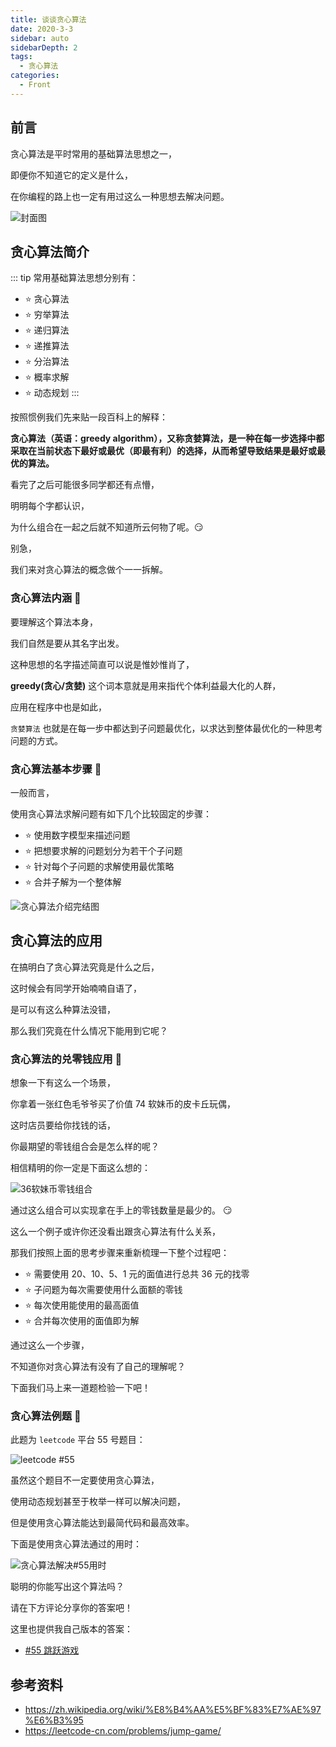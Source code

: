 ```yaml
---
title: 谈谈贪心算法
date: 2020-3-3
sidebar: auto
sidebarDepth: 2
tags: 
  - 贪心算法
categories:
  - Front
---
```


## 前言

贪心算法是平时常用的基础算法思想之一，

即便你不知道它的定义是什么，

在你编程的路上也一定有用过这么一种思想去解决问题。

<!-- more -->
![封面图](https://blog-img-1252360401.cos.ap-guangzhou.myqcloud.com/20200303-2.jpg)

## 贪心算法简介 

::: tip
常用基础算法思想分别有：
- :star: 贪心算法
- :star: 穷举算法
- :star: 递归算法
- :star: 递推算法
- :star: 分治算法
- :star: 概率求解
- :star: 动态规划
:::

按照惯例我们先来贴一段百科上的解释：

**贪心算法（英语：greedy algorithm），又称贪婪算法，是一种在每一步选择中都采取在当前状态下最好或最优（即最有利）的选择，从而希望导致结果是最好或最优的算法。**

看完了之后可能很多同学都还有点懵，

明明每个字都认识，

为什么组合在一起之后就不知道所云何物了呢。:smirk:

别急，

我们来对贪心算法的概念做个一一拆解。

### 贪心算法内涵 :flags:

要理解这个算法本身，

我们自然是要从其名字出发。

这种思想的名字描述简直可以说是惟妙惟肖了，

**greedy(贪心/贪婪)** 这个词本意就是用来指代个体利益最大化的人群，

应用在程序中也是如此，

`贪婪算法` 也就是在每一步中都达到子问题最优化，以求达到整体最优化的一种思考问题的方式。

### 贪心算法基本步骤 :flags:

一般而言，

使用贪心算法求解问题有如下几个比较固定的步骤：

- :star: 使用数字模型来描述问题
- :star: 把想要求解的问题划分为若干个子问题
- :star: 针对每个子问题的求解使用最优策略
- :star: 合并子解为一个整体解

![贪心算法介绍完结图](https://blog-img-1252360401.cos.ap-guangzhou.myqcloud.com/20200303-4.jpg)

## 贪心算法的应用

在搞明白了贪心算法究竟是什么之后，

这时候会有同学开始喃喃自语了，

是可以有这么种算法没错，

那么我们究竟在什么情况下能用到它呢？

### 贪心算法的兑零钱应用 :flags:

想象一下有这么一个场景，

你拿着一张红色毛爷爷买了价值 74 软妹币的皮卡丘玩偶，

这时店员要给你找钱的话，

你最期望的零钱组合会是怎么样的呢？

相信精明的你一定是下面这么想的：

![36软妹币零钱组合](https://blog-img-1252360401.cos.ap-guangzhou.myqcloud.com/20200303-3.png)

通过这么组合可以实现拿在手上的零钱数量是最少的。 :smirk:

这么一个例子或许你还没看出跟贪心算法有什么关系，

那我们按照上面的思考步骤来重新梳理一下整个过程吧：

- :star: 需要使用 20、10、5、1 元的面值进行总共 36 元的找零
- :star: 子问题为每次需要使用什么面额的零钱
- :star: 每次使用能使用的最高面值
- :star: 合并每次使用的面值即为解

通过这么一个步骤，

不知道你对贪心算法有没有了自己的理解呢？

下面我们马上来一道题检验一下吧！

### 贪心算法例题 :flags:

此题为 `leetcode` 平台 55 号题目：

![leetcode #55](https://blog-img-1252360401.cos.ap-guangzhou.myqcloud.com/20200303-5.png)

虽然这个题目不一定要使用贪心算法，

使用动态规划甚至于枚举一样可以解决问题，

但是使用贪心算法能达到最简代码和最高效率。

下面是使用贪心算法通过的用时：

![贪心算法解决#55用时](https://blog-img-1252360401.cos.ap-guangzhou.myqcloud.com/20200303-1.png)

聪明的你能写出这个算法吗？

请在下方评论分享你的答案吧！

这里也提供我自己版本的答案：

- [#55 跳跃游戏](https://linsicong.com/DailyTest/2020-03-03-44.html)

## 参考资料

- https://zh.wikipedia.org/wiki/%E8%B4%AA%E5%BF%83%E7%AE%97%E6%B3%95
- https://leetcode-cn.com/problems/jump-game/

